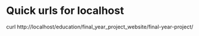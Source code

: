 # Quick urls for localhost

curl http://localhost/education/final_year_project_website/final-year-project/